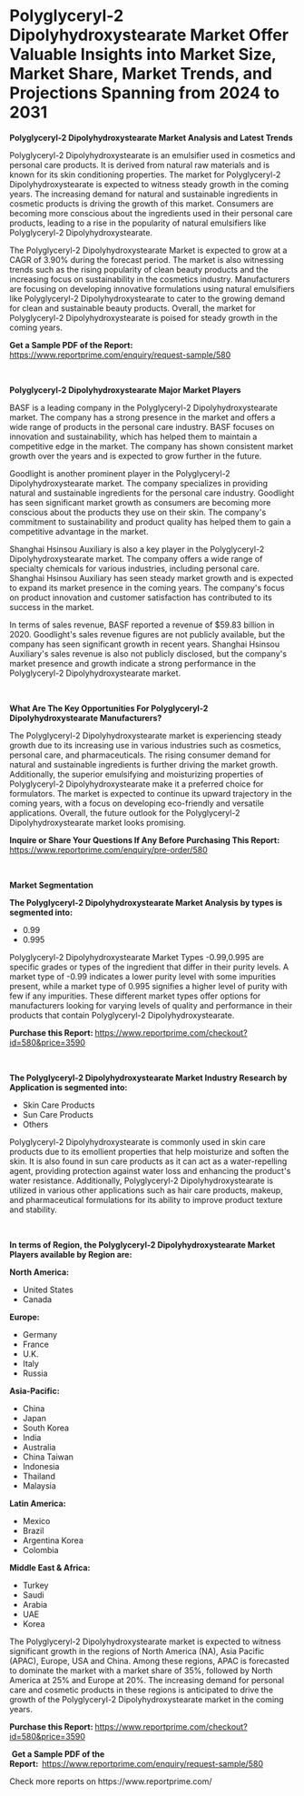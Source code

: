 <p><h1>Polyglyceryl-2 Dipolyhydroxystearate Market Offer Valuable Insights into Market Size, Market Share, Market Trends, and Projections Spanning from 2024 to 2031</h1></p><p><strong>Polyglyceryl-2 Dipolyhydroxystearate Market Analysis and Latest Trends</strong></p>
<p><p>Polyglyceryl-2 Dipolyhydroxystearate is an emulsifier used in cosmetics and personal care products. It is derived from natural raw materials and is known for its skin conditioning properties. The market for Polyglyceryl-2 Dipolyhydroxystearate is expected to witness steady growth in the coming years. The increasing demand for natural and sustainable ingredients in cosmetic products is driving the growth of this market. Consumers are becoming more conscious about the ingredients used in their personal care products, leading to a rise in the popularity of natural emulsifiers like Polyglyceryl-2 Dipolyhydroxystearate.</p><p>The Polyglyceryl-2 Dipolyhydroxystearate Market is expected to grow at a CAGR of 3.90% during the forecast period. The market is also witnessing trends such as the rising popularity of clean beauty products and the increasing focus on sustainability in the cosmetics industry. Manufacturers are focusing on developing innovative formulations using natural emulsifiers like Polyglyceryl-2 Dipolyhydroxystearate to cater to the growing demand for clean and sustainable beauty products. Overall, the market for Polyglyceryl-2 Dipolyhydroxystearate is poised for steady growth in the coming years.</p></p>
<p><strong>Get a Sample PDF of the Report:&nbsp;</strong> <a href="https://www.reportprime.com/enquiry/request-sample/580">https://www.reportprime.com/enquiry/request-sample/580</a></p>
<p>&nbsp;</p>
<p><strong>Polyglyceryl-2 Dipolyhydroxystearate Major Market Players</strong></p>
<p><p>BASF is a leading company in the Polyglyceryl-2 Dipolyhydroxystearate market. The company has a strong presence in the market and offers a wide range of products in the personal care industry. BASF focuses on innovation and sustainability, which has helped them to maintain a competitive edge in the market. The company has shown consistent market growth over the years and is expected to grow further in the future.</p><p>Goodlight is another prominent player in the Polyglyceryl-2 Dipolyhydroxystearate market. The company specializes in providing natural and sustainable ingredients for the personal care industry. Goodlight has seen significant market growth as consumers are becoming more conscious about the products they use on their skin. The company's commitment to sustainability and product quality has helped them to gain a competitive advantage in the market.</p><p>Shanghai Hsinsou Auxiliary is also a key player in the Polyglyceryl-2 Dipolyhydroxystearate market. The company offers a wide range of specialty chemicals for various industries, including personal care. Shanghai Hsinsou Auxiliary has seen steady market growth and is expected to expand its market presence in the coming years. The company's focus on product innovation and customer satisfaction has contributed to its success in the market.</p><p>In terms of sales revenue, BASF reported a revenue of $59.83 billion in 2020. Goodlight's sales revenue figures are not publicly available, but the company has seen significant growth in recent years. Shanghai Hsinsou Auxiliary's sales revenue is also not publicly disclosed, but the company's market presence and growth indicate a strong performance in the Polyglyceryl-2 Dipolyhydroxystearate market.</p></p>
<p>&nbsp;</p>
<p><strong>What Are The Key Opportunities For Polyglyceryl-2 Dipolyhydroxystearate Manufacturers?</strong></p>
<p><p>The Polyglyceryl-2 Dipolyhydroxystearate market is experiencing steady growth due to its increasing use in various industries such as cosmetics, personal care, and pharmaceuticals. The rising consumer demand for natural and sustainable ingredients is further driving the market growth. Additionally, the superior emulsifying and moisturizing properties of Polyglyceryl-2 Dipolyhydroxystearate make it a preferred choice for formulators. The market is expected to continue its upward trajectory in the coming years, with a focus on developing eco-friendly and versatile applications. Overall, the future outlook for the Polyglyceryl-2 Dipolyhydroxystearate market looks promising.</p></p>
<p><strong>Inquire or Share Your Questions If Any Before Purchasing This Report:</strong> <a href="https://www.reportprime.com/enquiry/pre-order/580">https://www.reportprime.com/enquiry/pre-order/580</a></p>
<p>&nbsp;</p>
<p><strong>Market Segmentation</strong></p>
<p><strong>The Polyglyceryl-2 Dipolyhydroxystearate Market Analysis by types is segmented into:</strong></p>
<p><ul><li>0.99</li><li>0.995</li></ul></p>
<p><p>Polyglyceryl-2 Dipolyhydroxystearate Market Types -0.99,0.995 are specific grades or types of the ingredient that differ in their purity levels. A market type of -0.99 indicates a lower purity level with some impurities present, while a market type of 0.995 signifies a higher level of purity with few if any impurities. These different market types offer options for manufacturers looking for varying levels of quality and performance in their products that contain Polyglyceryl-2 Dipolyhydroxystearate.</p></p>
<p><strong>Purchase this Report:&nbsp;</strong><a href="https://www.reportprime.com/checkout?id=580&price=3590">https://www.reportprime.com/checkout?id=580&price=3590</a></p>
<p>&nbsp;</p>
<p><strong>The Polyglyceryl-2 Dipolyhydroxystearate Market Industry Research by Application is segmented into:</strong></p>
<p><ul><li>Skin Care Products</li><li>Sun Care Products</li><li>Others</li></ul></p>
<p><p>Polyglyceryl-2 Dipolyhydroxystearate is commonly used in skin care products due to its emollient properties that help moisturize and soften the skin. It is also found in sun care products as it can act as a water-repelling agent, providing protection against water loss and enhancing the product's water resistance. Additionally, Polyglyceryl-2 Dipolyhydroxystearate is utilized in various other applications such as hair care products, makeup, and pharmaceutical formulations for its ability to improve product texture and stability.</p></p>
<p>&nbsp;</p>
<p><strong>In terms of Region, the Polyglyceryl-2 Dipolyhydroxystearate Market Players available by Region are:</strong></p>
<p>
    <p> <strong> North America: </strong>
        <ul>
            <li>United States</li>
            <li>Canada</li>
        </ul>
        </p> 
    <p> <strong> Europe: </strong>
        <ul>
            <li>Germany</li>
            <li>France</li>
            <li>U.K.</li>
            <li>Italy</li>
            <li>Russia</li>
        </ul>
        </p> 
    <p> <strong> Asia-Pacific: </strong>
        <ul>
            <li>China</li>
            <li>Japan</li>
            <li>South Korea</li>
            <li>India</li>
            <li>Australia</li>
            <li>China Taiwan</li>
            <li>Indonesia</li>
            <li>Thailand</li>
            <li>Malaysia</li>
        </ul>
        </p> 
    <p> <strong> Latin America: </strong>
        <ul>
            <li>Mexico</li>
            <li>Brazil</li>
            <li>Argentina Korea</li>
            <li>Colombia</li>
        </ul>
        </p> 
    <p> <strong> Middle East & Africa: </strong>
        <ul>
            <li>Turkey</li>
            <li>Saudi</li>
            <li>Arabia</li>
            <li>UAE</li>
            <li>Korea</li>
        </ul>
    </p>
    </p>
<p><p>The Polyglyceryl-2 Dipolyhydroxystearate market is expected to witness significant growth in the regions of North America (NA), Asia Pacific (APAC), Europe, USA and China. Among these regions, APAC is forecasted to dominate the market with a market share of 35%, followed by North America at 25% and Europe at 20%. The increasing demand for personal care and cosmetic products in these regions is anticipated to drive the growth of the Polyglyceryl-2 Dipolyhydroxystearate market in the coming years.</p></p>
<p><strong>Purchase this Report: </strong><a href="https://www.reportprime.com/checkout?id=580&price=3590">https://www.reportprime.com/checkout?id=580&price=3590</a></p>
<p>&nbsp;<strong>Get a Sample PDF of the Report:&nbsp;&nbsp;</strong><a href="https://www.reportprime.com/enquiry/request-sample/580">https://www.reportprime.com/enquiry/request-sample/580</a></p>
<p><strong></strong></p>
<p>Check more reports on https://www.reportprime.com/</p>